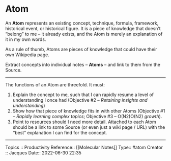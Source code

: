 # Atom

An **Atom** represents an existing concept, technique, formula, framework, historical event, or historical figure. It is a piece of knowledge that doesn’t “belong” to me – it already exists, and the Atom is merely an explanation of it in my own words.

As a rule of thumb, Atoms are pieces of knowledge that could have their own Wikipedia page.

Extract concepts into individual notes – **Atoms** – and link to them from the Source.

---

The functions of an Atom are threefold. It must:

1.  Explain the concept to me, such that I can rapidly resume a level of understanding I once had (Objective #2 – _Retaining insights and understanding_)
2. Show how that piece of knowledge fits in with other Atoms (Objective #1 – _Rapidly learning complex topics_; Objective #3 – O(N2)O(N2) _growth_).
3. Point to resources should I need more detail. Attached to each Atom should be a link to some Source (or even just a wiki page / URL) with the “best” explanation I can find for the concept.


---
Topics :: Productivity 
Reference:: [[Molecular Notes]]
Type:: #atom
Creator :: Jacques
Date:: 2022-06-30 22:35